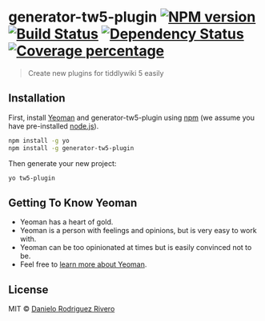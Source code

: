 # generator-tw5-plugin [![NPM version][npm-image]][npm-url] [![Build Status][travis-image]][travis-url] [![Dependency Status][daviddm-image]][daviddm-url] [![Coverage percentage][coveralls-image]][coveralls-url]
> Create new plugins for tiddlywiki 5 easily

## Installation

First, install [Yeoman](http://yeoman.io) and generator-tw5-plugin using [npm](https://www.npmjs.com/) (we assume you have pre-installed [node.js](https://nodejs.org/)).

```bash
npm install -g yo
npm install -g generator-tw5-plugin
```

Then generate your new project:

```bash
yo tw5-plugin
```

## Getting To Know Yeoman

 * Yeoman has a heart of gold.
 * Yeoman is a person with feelings and opinions, but is very easy to work with.
 * Yeoman can be too opinionated at times but is easily convinced not to be.
 * Feel free to [learn more about Yeoman](http://yeoman.io/).

## License

MIT © [Danielo Rodriguez Rivero](danielorodriguezrivero.com)


[npm-image]: https://badge.fury.io/js/generator-tw5-plugin.svg
[npm-url]: https://npmjs.org/package/generator-tw5-plugin
[travis-image]: https://travis-ci.org/danielo515/generator-tw5-plugin.svg?branch=master
[travis-url]: https://travis-ci.org/danielo515/generator-tw5-plugin
[daviddm-image]: https://david-dm.org/danielo515/generator-tw5-plugin.svg?theme=shields.io
[daviddm-url]: https://david-dm.org/danielo515/generator-tw5-plugin
[coveralls-image]: https://coveralls.io/repos/danielo515/generator-tw5-plugin/badge.svg
[coveralls-url]: https://coveralls.io/r/danielo515/generator-tw5-plugin
